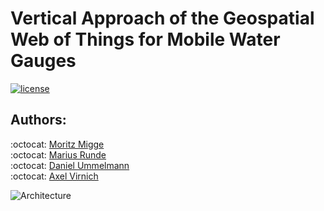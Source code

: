 # Vertical Approach of the Geospatial Web of Things for Mobile Water Gauges

[![license][licence-img]][licence-url]

[licence-img]:https://img.shields.io/badge/licence-MIT-blue.svg?style=flat-square
[licence-url]:https://opensource.org/licenses/MIT

## Authors:

:octocat: [Moritz Migge](https://github.com/mmigge)<br>
:octocat: [Marius Runde](https://github.com/mrunde)<br>
:octocat: [Daniel Ummelmann](https://github.com/ummelmann)<br>
:octocat: [Axel Virnich](https://github.com/avi92)

![Architecture](https://raw.githubusercontent.com/mrunde/WoT-Vertical-Approach/master/Architecture%20(WoT).png)
